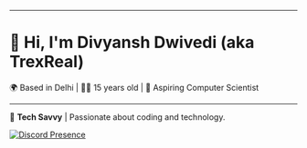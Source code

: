 
---

# 👋 Hi, I'm Divyansh Dwivedi (aka TrexReal)

🌍 Based in Delhi | 🧑‍💻 15 years old | 🚀 Aspiring Computer Scientist

---

🔧 **Tech Savvy** | Passionate about coding and technology.

[![Discord Presence](https://lanyard.cnrad.dev/api/1243891680793595904)](https://discord.com/users/1243891680793595904)
